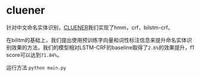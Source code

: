 # cluener

针对中文命名实体识别，[CLUENER](https://github.com/CLUEbenchmark/CLUENER2020)我们实现了hmm，crf，bilstm-crf。


在bilitm的基础上，我们提出使用预训练字向量和词性标注信息来提升命名实体识别效果的方法，我们的模型相对LSTM-CRF的baseline取得了`2.6%`的效果提升，f1 score可以达到`71.84%`。


运行方法 ```python main.py```
